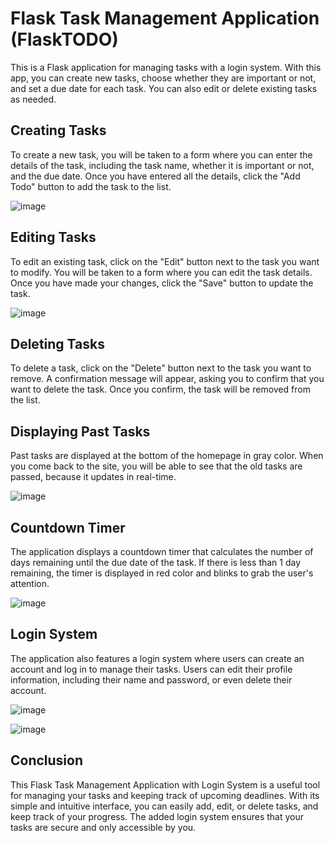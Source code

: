 # Flask Task Management Application (FlaskTODO)

This is a Flask application for managing tasks with a login system. With this app, you can create new tasks, choose whether they are important or not, and set a due date for each task. You can also edit or delete existing tasks as needed.



## Creating Tasks

To create a new task, you will be taken to a form where you can enter the details of the task, including the task name, whether it is important or not, and the due date. Once you have entered all the details, click the "Add Todo" button to add the task to the list.

![image](https://user-images.githubusercontent.com/97039821/232321989-82ce9427-110b-4cc0-a08c-d6204c175c39.png)



## Editing Tasks

To edit an existing task, click on the "Edit" button next to the task you want to modify. You will be taken to a form where you can edit the task details. Once you have made your changes, click the "Save" button to update the task.

![image](https://user-images.githubusercontent.com/97039821/232322011-9c67445b-d0c8-41ee-bac5-77866a507a60.png)



## Deleting Tasks

To delete a task, click on the "Delete" button next to the task you want to remove. A confirmation message will appear, asking you to confirm that you want to delete the task. Once you confirm, the task will be removed from the list.



## Displaying Past Tasks

Past tasks are displayed at the bottom of the homepage in gray color. When you come back to the site, you will be able to see that the old tasks are passed, because it updates in real-time.

![image](https://user-images.githubusercontent.com/97039821/232322082-fcc986ab-b031-41e7-a17c-8ed5c8baed79.png)




## Countdown Timer

The application displays a countdown timer that calculates the number of days remaining until the due date of the task. If there is less than 1 day remaining, the timer is displayed in red color and blinks to grab the user's attention.

![image](https://user-images.githubusercontent.com/97039821/232322073-045730ae-aef6-42aa-ac75-8ff491620f64.png)




## Login System

The application also features a login system where users can create an account and log in to manage their tasks. Users can edit their profile information, including their name and password, or even delete their account.

![image](https://user-images.githubusercontent.com/97039821/232321838-5697e84c-e01d-45da-a692-08ac319f243f.png)

![image](https://user-images.githubusercontent.com/97039821/232322128-2a243df3-95c7-4ca8-9db4-3752911bf445.png)




## Conclusion

This Flask Task Management Application with Login System is a useful tool for managing your tasks and keeping track of upcoming deadlines. With its simple and intuitive interface, you can easily add, edit, or delete tasks, and keep track of your progress. The added login system ensures that your tasks are secure and only accessible by you.
